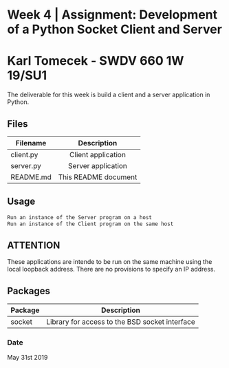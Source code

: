 # Week 4 | Assignment: Development of a Python Socket Client and Server
# Karl Tomecek - SWDV 660 1W 19/SU1

The deliverable for this week is build a client and a server application in Python.

## Files


| Filename      | Description                       |
| ------------- |:---------------------------------:|
| client.py     | Client application                |
| server.py     | Server application                |
| README.md     | This README document              |

## Usage

```python
Run an instance of the Server program on a host
Run an instance of the Client program on the same host

```

## ATTENTION

These applications are intende to be run on the same machine using the local loopback address.
There are no provisions to specify an IP address.

## Packages
| Package       | Description                                    |
| ------------- |:----------------------------------------------:|
| socket        | Library for access to the BSD socket interface |



### Date
May 31st 2019